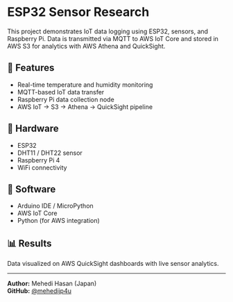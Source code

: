 # ESP32 Sensor Research

This project demonstrates IoT data logging using ESP32, sensors, and Raspberry Pi.
Data is transmitted via MQTT to AWS IoT Core and stored in AWS S3 for analytics with AWS Athena and QuickSight.

## 🧠 Features
- Real-time temperature and humidity monitoring  
- MQTT-based IoT data transfer  
- Raspberry Pi data collection node  
- AWS IoT → S3 → Athena → QuickSight pipeline  

## 🧰 Hardware
- ESP32  
- DHT11 / DHT22 sensor  
- Raspberry Pi 4  
- WiFi connectivity  

## 🧾 Software
- Arduino IDE / MicroPython  
- AWS IoT Core  
- Python (for AWS integration)  

## 📊 Results
Data visualized on AWS QuickSight dashboards with live sensor analytics.

---

**Author:** Mehedi Hasan (Japan)  
**GitHub:** [@mehedijp4u](https://github.com/mehedijp4u)
